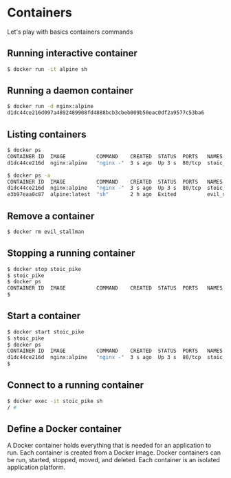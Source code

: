 # Containers

Let's play with basics containers commands

## Running interactive container

```bash
$ docker run -it alpine sh
```

## Running a daemon container

```bash
$ docker run -d nginx:alpine
d1dc44ce216d097a4892489908fd4888bcb3cbeb009b50eac0df2a9577c53ba6
```

## Listing containers

```bash
$ docker ps
CONTAINER ID  IMAGE          COMMAND    CREATED  STATUS  PORTS   NAMES
d1dc44ce216d  nginx:alpine   "nginx -"  3 s ago  Up 3 s  80/tcp  stoic_pike
```


```bash
$ docker ps -a
CONTAINER ID  IMAGE          COMMAND    CREATED  STATUS  PORTS   NAMES
d1dc44ce216d  nginx:alpine   "nginx -"  3 s ago  Up 3 s  80/tcp  stoic_pike
e3b97eaa0c87  alpine:latest  "sh"       2 h ago  Exited          evil_stallman
```

## Remove a container

```bash
$ docker rm evil_stallman
```

## Stopping a running container

```bash
$ docker stop stoic_pike
$ stoic_pike
$ docker ps
CONTAINER ID  IMAGE          COMMAND    CREATED  STATUS  PORTS   NAMES
$
```

## Start a container


```bash
$ docker start stoic_pike
$ stoic_pike
$ docker ps
CONTAINER ID  IMAGE          COMMAND    CREATED  STATUS  PORTS   NAMES
d1dc44ce216d  nginx:alpine   "nginx -"  3 s ago  Up 3 s  80/tcp  stoic_pike
$
```

## Connect to a running container


```bash
$ docker exec -it stoic_pike sh
/ #
```

## Define a Docker container

A Docker container holds everything that is needed for an application to run.
Each container is created from a Docker image. Docker containers can be run,
started, stopped, moved, and deleted. Each container is an isolated application
platform.
